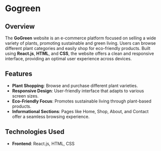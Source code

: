 # Gogreen

## Overview
The **GoGreen** website is an e-commerce platform focused on selling a wide variety of plants, promoting sustainable and green living. Users can browse different plant categories and easily shop for eco-friendly products. Built using **React.js**, **HTML**, and **CSS**, the website offers a clean and responsive interface, providing an optimal user experience across devices.

## Features
- **Plant Shopping**: Browse and purchase different plant varieties.
- **Responsive Design**: User-friendly interface that adapts to various screen sizes.
- **Eco-Friendly Focus**: Promotes sustainable living through plant-based products.
- **Informational Sections**: Pages like Home, Shop, About, and Contact offer a seamless browsing experience.

## Technologies Used
- **Frontend**: React.js, HTML, CSS
